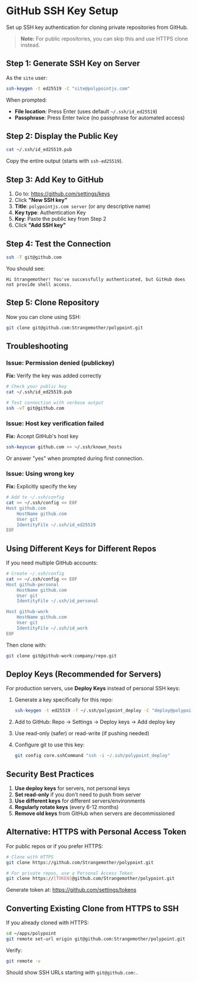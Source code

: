 # GitHub SSH Key Setup

Set up SSH key authentication for cloning private repositories from GitHub.

> **Note:** For public repositories, you can skip this and use HTTPS clone instead.

## Step 1: Generate SSH Key on Server

As the `site` user:

```bash
ssh-keygen -t ed25519 -C "site@polypointjs.com"
```

When prompted:
- **File location**: Press Enter (uses default `~/.ssh/id_ed25519`)
- **Passphrase**: Press Enter twice (no passphrase for automated access)

## Step 2: Display the Public Key

```bash
cat ~/.ssh/id_ed25519.pub
```

Copy the entire output (starts with `ssh-ed25519`).

## Step 3: Add Key to GitHub

1. Go to: https://github.com/settings/keys
2. Click **"New SSH key"**
3. **Title**: `polypointjs.com server` (or any descriptive name)
4. **Key type**: Authentication Key
5. **Key**: Paste the public key from Step 2
6. Click **"Add SSH key"**

## Step 4: Test the Connection

```bash
ssh -T git@github.com
```

You should see:
```
Hi Strangemother! You've successfully authenticated, but GitHub does not provide shell access.
```

## Step 5: Clone Repository

Now you can clone using SSH:

```bash
git clone git@github.com:Strangemother/polypoint.git
```

## Troubleshooting

### Issue: Permission denied (publickey)

**Fix:** Verify the key was added correctly
```bash
# Check your public key
cat ~/.ssh/id_ed25519.pub

# Test connection with verbose output
ssh -vT git@github.com
```

### Issue: Host key verification failed

**Fix:** Accept GitHub's host key
```bash
ssh-keyscan github.com >> ~/.ssh/known_hosts
```

Or answer "yes" when prompted during first connection.

### Issue: Using wrong key

**Fix:** Explicitly specify the key
```bash
# Add to ~/.ssh/config
cat >> ~/.ssh/config << EOF
Host github.com
    HostName github.com
    User git
    IdentityFile ~/.ssh/id_ed25519
EOF
```

## Using Different Keys for Different Repos

If you need multiple GitHub accounts:

```bash
# Create ~/.ssh/config
cat >> ~/.ssh/config << EOF
Host github-personal
    HostName github.com
    User git
    IdentityFile ~/.ssh/id_personal

Host github-work
    HostName github.com
    User git
    IdentityFile ~/.ssh/id_work
EOF
```

Then clone with:
```bash
git clone git@github-work:company/repo.git
```

## Deploy Keys (Recommended for Servers)

For production servers, use **Deploy Keys** instead of personal SSH keys:

1. Generate a key specifically for this repo:
   ```bash
   ssh-keygen -t ed25519 -f ~/.ssh/polypoint_deploy -C "deploy@polypointjs.com"
   ```

2. Add to GitHub: Repo → Settings → Deploy keys → Add deploy key

3. Use read-only (safer) or read-write (if pushing needed)

4. Configure git to use this key:
   ```bash
   git config core.sshCommand "ssh -i ~/.ssh/polypoint_deploy"
   ```

## Security Best Practices

1. **Use deploy keys** for servers, not personal keys
2. **Set read-only** if you don't need to push from server
3. **Use different keys** for different servers/environments
4. **Regularly rotate keys** (every 6-12 months)
5. **Remove old keys** from GitHub when servers are decommissioned

## Alternative: HTTPS with Personal Access Token

For public repos or if you prefer HTTPS:

```bash
# Clone with HTTPS
git clone https://github.com/Strangemother/polypoint.git

# For private repos, use a Personal Access Token
git clone https://[TOKEN]@github.com/Strangemother/polypoint.git
```

Generate token at: https://github.com/settings/tokens

## Converting Existing Clone from HTTPS to SSH

If you already cloned with HTTPS:

```bash
cd ~/apps/polypoint
git remote set-url origin git@github.com:Strangemother/polypoint.git
```

Verify:
```bash
git remote -v
```

Should show SSH URLs starting with `git@github.com:`.
